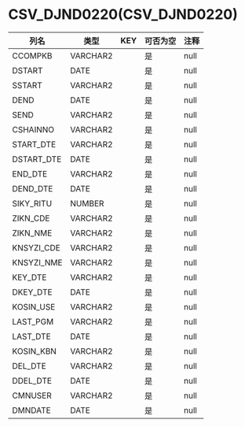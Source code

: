 # CSV_DJND0220(CSV_DJND0220)
| 列名   | 类型   | KEY  | 可否为空 | 注释   |
| ---- | ---- | ---- | ---- | ---- |
|CCOMPKB|VARCHAR2||是|null|
|DSTART|DATE||是|null|
|SSTART|VARCHAR2||是|null|
|DEND|DATE||是|null|
|SEND|VARCHAR2||是|null|
|CSHAINNO|VARCHAR2||是|null|
|START_DTE|VARCHAR2||是|null|
|DSTART_DTE|DATE||是|null|
|END_DTE|VARCHAR2||是|null|
|DEND_DTE|DATE||是|null|
|SIKY_RITU|NUMBER||是|null|
|ZIKN_CDE|VARCHAR2||是|null|
|ZIKN_NME|VARCHAR2||是|null|
|KNSYZI_CDE|VARCHAR2||是|null|
|KNSYZI_NME|VARCHAR2||是|null|
|KEY_DTE|VARCHAR2||是|null|
|DKEY_DTE|DATE||是|null|
|KOSIN_USE|VARCHAR2||是|null|
|LAST_PGM|VARCHAR2||是|null|
|LAST_DTE|DATE||是|null|
|KOSIN_KBN|VARCHAR2||是|null|
|DEL_DTE|VARCHAR2||是|null|
|DDEL_DTE|DATE||是|null|
|CMNUSER|VARCHAR2||是|null|
|DMNDATE|DATE||是|null|

